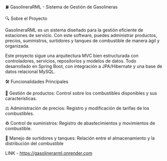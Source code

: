 ⛽ GasolineraRML - Sistema de Gestión de Gasolineras  

🔍 Sobre el Proyecto

GasolineraRML es un sistema diseñado para la gestión eficiente de estaciones de servicio. Con este software, puedes administrar productos, precios, suministros, surtidores y tanques de combustible de manera ágil y organizada.

Este proyecto sigue una arquitectura MVC bien estructurada con controladores, servicios, repositorios y modelos de datos. Todo desarrollado en Spring Boot, con integración a JPA/Hibernate y una base de datos relacional MySQL.

🛠️ Funcionalidades Principales

📅 Gestión de productos: Control sobre los combustibles disponibles y sus características.

⚖️ Administración de precios: Registro y modificación de tarifas de los combustibles.

♻️ Control de suministros: Registro de abastecimientos y movimientos de combustible.

🏢 Manejo de surtidores y tanques: Relación entre el almacenamiento y la distribución del combustible

LINK - https://gasolinerarml.onrender.com
